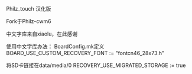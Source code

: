 Philz_touch 汉化版

Fork于Philz-cwm6

中文字库来自xiaolu，在此感谢


使用中文字库办法：
BoardConfig.mk定义
BOARD_USE_CUSTOM_RECOVERY_FONT := \"fontcn46_28x73.h\"

将SD卡链接在data/media/0
RECOVERY_USE_MIGRATED_STORAGE := true
